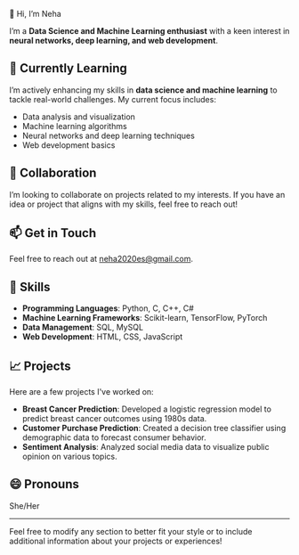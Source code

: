 👋 Hi, I’m Neha

I’m a **Data Science and Machine Learning enthusiast** with a keen interest in **neural networks, deep learning, and web development**. 

## 🌱 Currently Learning
I’m actively enhancing my skills in **data science and machine learning** to tackle real-world challenges. My current focus includes:
- Data analysis and visualization
- Machine learning algorithms
- Neural networks and deep learning techniques
- Web development basics

## 🤝 Collaboration
I’m looking to collaborate on projects related to my interests. If you have an idea or project that aligns with my skills, feel free to reach out!

## 📫 Get in Touch
Feel free to reach out at [neha2020es@gmail.com](mailto:neha2020es@gmail.com).

## 🌟 Skills
- **Programming Languages**: Python, C, C++, C#
- **Machine Learning Frameworks**: Scikit-learn, TensorFlow, PyTorch
- **Data Management**: SQL, MySQL
- **Web Development**: HTML, CSS, JavaScript

## 📈 Projects
Here are a few projects I've worked on:
- **Breast Cancer Prediction**: Developed a logistic regression model to predict breast cancer outcomes using 1980s data.
- **Customer Purchase Prediction**: Created a decision tree classifier using demographic data to forecast consumer behavior.
- **Sentiment Analysis**: Analyzed social media data to visualize public opinion on various topics.

## 😄 Pronouns
She/Her

---

Feel free to modify any section to better fit your style or to include additional information about your projects or experiences!
